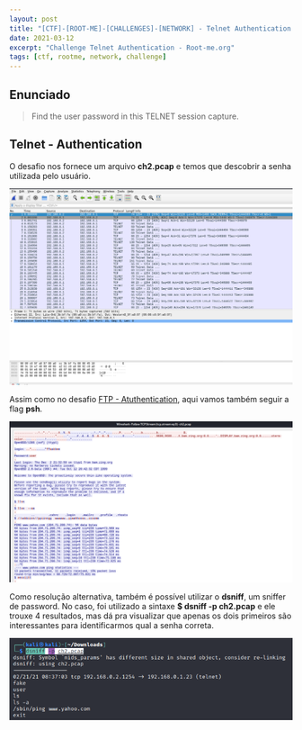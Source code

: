 ```yaml
---
layout: post
title: "[CTF]-[ROOT-ME]-[CHALLENGES]-[NETWORK] - Telnet Authentication "
date: 2021-03-12
excerpt: "Challenge Telnet Authentication - Root-me.org"
tags: [ctf, rootme, network, challenge]
---
```


## Enunciado

> Find the user password in this TELNET session capture.

## Telnet - Authentication
O desafio nos fornece um arquivo **ch2.pcap** e temos que descobrir a senha utilizada pelo usuário.

![Wireshark - ch2.pcap](/img_posts/ctf/rootme/network/telnet-auth-1.png)

Assim como no desafio [FTP - Atuthentication](https://0xnymerio.github.io/ctf-rootme-network-ftp_authentication/), aqui vamos também seguir a flag **psh**.

![Seguindo o pacote](/img_posts/ctf/rootme/network/telnet-auth-2.png)

Como resolução alternativa, também é possível utilizar o **dsniff**, um sniffer de password. No caso, foi utilizado a sintaxe **$ dsniff -p ch2.pcap** e ele trouxe 4 resultados, mas dá pra visualizar que apenas os dois primeiros são interessantes para identificarmos qual a senha correta.

![Dsniff](/img_posts/ctf/rootme/network/telnet-auth-3.png)
